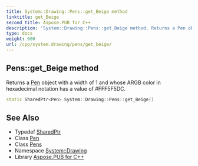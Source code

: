 ```yaml
---
title: System::Drawing::Pens::get_Beige method
linktitle: get_Beige
second_title: Aspose.PUB for C++
description: 'System::Drawing::Pens::get_Beige method. Returns a Pen object with a width of 1 and whose ARGB color in hexadecimal notation has a value of #FFF5F5DC in C++.'
type: docs
weight: 600
url: /cpp/system.drawing/pens/get_beige/
---
```

## Pens::get_Beige method


Returns a [Pen](../../pen/) object with a width of 1 and whose ARGB color in hexadecimal notation has a value of #FFF5F5DC.

```cpp
static SharedPtr<Pen> System::Drawing::Pens::get_Beige()
```

## See Also

* Typedef [SharedPtr](../../../system/sharedptr/)
* Class [Pen](../../pen/)
* Class [Pens](../)
* Namespace [System::Drawing](../../)
* Library [Aspose.PUB for C++](../../../)
